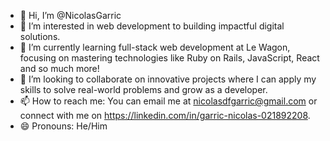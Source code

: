 - 👋 Hi, I’m @NicolasGarric
- 👀 I’m interested in  web development to building impactful digital solutions.
- 🌱 I’m currently learning full-stack web development at Le Wagon, focusing on mastering technologies like Ruby on Rails, JavaScript, React and so much more!
- 💞️ I’m looking to collaborate on innovative projects where I can apply my skills to solve real-world problems and grow as a developer.
- 📫 How to reach me: You can email me at nicolasdfgarric@gmail.com or connect with me on https://linkedin.com/in/garric-nicolas-021892208.
- 😄 Pronouns: He/Him

<!---
NicolasGarric/NicolasGarric is a ✨ special ✨ repository because its `README.md` (this file) appears on your GitHub profile.
You can click the Preview link to take a look at your changes.
--->
